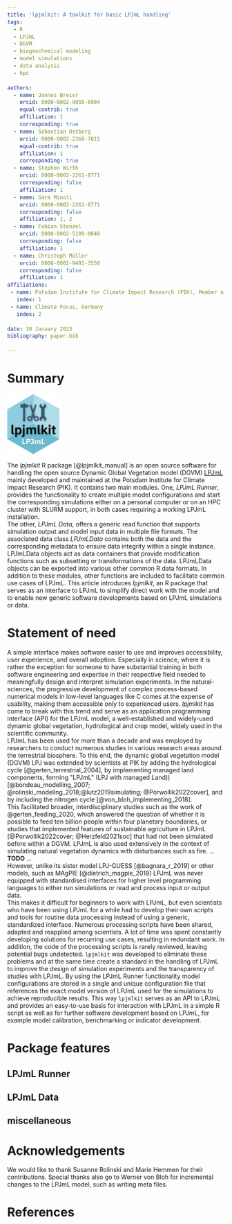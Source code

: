 ```yaml
---
title: 'lpjmlkit: A toolkit for basic LPJmL handling'
tags:
  - R
  - LPJmL
  - DGVM
  - biogeochemical modeling
  - model simulations
  - data analysis
  - hpc

authors:
  - name: Jannes Breier
    orcid: 0000-0002-9055-6904
    equal-contrib: true
    affiliation: 1
    corresponding: true
  - name: Sebastian Ostberg
    orcid: 0000-0002-2368-7015
    equal-contrib: true
    affiliation: 1
    corresponding: true
  - name: Stephen Wirth
    orcid: 0000-0002-2261-8771
    corresponding: false
    affiliation: 1
  - name: Sara Minoli
    orcid: 0000-0002-2261-8771
    corresponding: false
    affiliation: 1, 2
  - name: Fabian Stenzel
    orcid: 0000-0002-5109-0048
    corresponding: false
    affiliation: 1
  - name: Christoph Müller
    orcid: 0000-0002-9491-3550
    corresponding: false
    affiliation: 1
affiliations:
 - name: Potsdam Institute for Climate Impact Research (PIK), Member of the Leibniz Association, P.O. Box 60 12 03, 14412 Potsdam, Germany
   index: 1
 - name: Climate Focus, Germany
   index: 2

date: 30 January 2023
bibliography: paper.bib

---
```


# Summary

<img src="inst/img/logo.png" alt="drawing" style="width:24%;"/>

[//]: # (![]\(inst/img/logo.png\){width=24% align=left} -> use for final publication)

The *lpjmlkit* R package [@lpjmlkit_manual] is an open source software for
handling the open source Dynamic Global Vegetation model (DGVM)
[LPJmL](https://github.com/PIK-LPJmL/LPJmL) mainly developed and maintained
at the Potsdam Institute for Climate Impact Research (PIK).
It contains two main modules. One, *LPJmL Runner*, provides the functionality to
create multiple model configurations and start the corresponding simulations
either on a personal computer or on an HPC cluster with SLURM support, in both
cases requiring a working LPJmL installation.\
The other, *LPJmL Data*, offers a generic read function that supports
simulation output and model input data in multiple file formats.
The associated data class *LPJmLData* contains both the data and the
corresponding metadata to ensure data integrity within a single instance.
LPJmLData objects act as data containers that provide modification functions
such as subsetting or transformations of the data. LPJmLData objects can be
exported into various other common R data formats.
In addition to these modules, other functions are included to facilitate common
use cases of LPJmL. This article introduces *lpjmlkit*, an R package
that serves as an interface to LPJmL to simplify direct work with the model and
to enable new generic software developments based on LPJmL simulations or data.


# Statement of need

A simple interface makes software easier to use and improves accessibility,
user experience, and overall adoption. Especially in science, where it is rather
the exception for someone to have substantial training in both software
engineering and expertise in their respective field needed to meaningfully
design and interpret simulation experiments.
In the natural-sciences, the progressive development of complex process-based
numerical models in low-level languages like C comes at the expense of
usability, making them accessible only to experienced users.
*lpjmlkit* has come to break with this trend and serve as an application
programming interface (API) for the LPJmL model, a well-established and
widely-used dynamic global vegetation, hydrological and crop model, widely used
in the scientific community.\
LPJmL has been used for more than a decade and was employed by researchers
to conduct numerous studies in various research areas around the
terrestrial biosphere. To this end, the dynamic global vegetation model (DGVM)
LPJ was extended by scientists at PIK by adding the hydrological cycle
[@gerten_terrestrial_2004], by implementing managed land components, forming
"LPJmL" (LPJ with *m*anaged *L*and)) [@bondeau_modelling_2007;
@rolinski_modeling_2018;@lutz2019simulating; @Porwollik2022cover], and by
including the nitrogen cycle [@von_bloh_implementing_2018].\
This facilitated broader, interdisciplinary studies such as the work of
@gerten_feeding_2020, which answered the question of whether it is possible to
feed ten billion people within four planetary boundaries, or studies that
implemented features of sustainable agriculture in LPJmL
[@Porwollik2022cover; @Herzfeld2021soc] that had not been simulated before
within a DGVM. LPJmL is also used extensively in the context of simulating
natural vegetation dynamics with disturbances such as fire. ...
**TODO** ...\
However, unlike its sister model LPJ-GUESS [@bagnara_r_2019] or other
models, such as MAgPIE [@dietrich_magpie_2019] LPJmL was never equipped with
standardised interfaces for higher level programming languages to either run
simulations or read and process input or output data.\
This makes it difficult for beginners to work with LPJmL, but even scientists
who have been using LPJmL for a while had to develop their own scripts and tools
for routine data processing instead of using a generic, standardized interface.
Numerous processing scripts have been shared, adapted and reapplied among
scientists. A lot of time was spent constantly developing solutions for recurring
use cases, resulting in redundant work. In addition, the code of the processing
scripts is rarely reviewed, leaving potential bugs undetected.
`lpjmlkit` was developed to eliminate these problems and at the same time create
a standard in the handling of LPJmL to improve the design of simulation experiments
and the transparency of studies with LPJmL. By using the LPJmL Runner
functionality model configurations are stored in a single and unique
configuration file that references the exact model version of LPJmL
used for the simulations to achieve reproducible results.
This way `lpjmlkit` serves as an API to
LPJmL and provides an easy-to-use basis for interaction with LPJmL in a simple
R script as well as for further software development based on LPJmL,
for example model calibration, benchmarking or indicator development.

# Package features


## LPJmL Runner


## LPJmL Data


## miscellaneous


# Acknowledgements

We would like to thank Susanne Rolinski and Marie Hemmen for their
contributions. Special thanks also go to Werner von Bloh for incremental changes
to the LPJmL model, such as writing meta files.

# References
